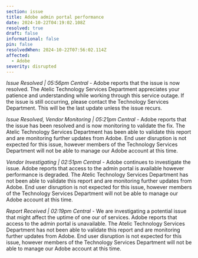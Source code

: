 ```yaml
---
section: issue
title: Adobe admin portal performance
date: 2024-10-22T04:19:02.108Z
resolved: true
draft: false
informational: false
pin: false
resolvedWhen: 2024-10-22T07:56:02.114Z
affected:
  - Adobe
severity: disrupted
---
```

*Issue Resolved | 05:56pm Central* - Adobe reports that the issue is now resolved. The Atelic Technology Services Department appreciates your patience and understanding while working through this service outage. If the issue is still occurring, please contact the Technology Services Department. This will be the last update unless the issue recurs.

*Issue Resolved, Vendor Monitoring | 05:21pm Central* - Adobe reports that the issue has been resolved and is now monitoring to validate the fix. The Atelic Technology Services Department has been able to validate this report and are monitoring further updates from Adobe. End user disruption is not expected for this issue, however members of the Technology Services Department will not be able to manage our Adobe account at this time.

*Vendor Investigating | 02:51pm Central* - Adobe continues to investigate the issue. Adobe reports that access to the admin portal is available however performance is degraded. The Atelic Technology Services Department has not been able to validate this report and are monitoring further updates from Adobe. End user disruption is not expected for this issue, however members of the Technology Services Department will not be able to manage our Adobe account at this time.

*Report Received | 02:19pm Central* - We are investigating a potential issue that might affect the uptime of one our of services. Adobe reports that access to the admin portal is unavailable. The Atelic Technology Services Department has not been able to validate this report and are monitoring further updates from Adobe. End user disruption is not expected for this issue, however members of the Technology Services Department will not be able to manage our Adobe account at this time.